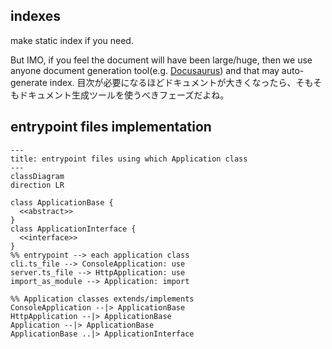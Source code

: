 ## indexes

make static index if you need.

But IMO, if you feel the document will have been large/huge, then we use anyone document generation tool(e.g. [Docusaurus](https://docusaurus.io/docs)) and that may auto-generate index.
目次が必要になるほどドキュメントが大きくなったら、そもそもドキュメント生成ツールを使うべきフェーズだよね。

## entrypoint files implementation

```mermaid
---
title: entrypoint files using which Application class
---
classDiagram
direction LR

class ApplicationBase {
  <<abstract>>
}
class ApplicationInterface {
  <<interface>>
}
%% entrypoint --> each application class
cli.ts_file --> ConsoleApplication: use
server.ts_file --> HttpApplication: use
import_as_module --> Application: import

%% Application classes extends/implements
ConsoleApplication --|> ApplicationBase
HttpApplication --|> ApplicationBase
Application --|> ApplicationBase
ApplicationBase ..|> ApplicationInterface
```
